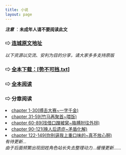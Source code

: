 ```yaml
---
title: 小说
layout: page
---
```


<span class="warn">***注意*** ：**未成年人请不要阅读此文** </span>

### ⇨ [连城原文地址](http://www.lcread.com/bookpage/262731/)

<div class="line"></div>

*以下资源以交流、安利为目的分享，请大家多多支持原版*

<div class="text-hidden">
<h3 class="text-hidden"> ⇨ <a class="text-hidden" href="{{ site.baseurl }}/assets/势不可挡.txt" download>全本下载：[势不可挡.txt]</a></h3>

<h3 class="text-hidden"> ⇨ <a class="text-hidden" href="{{ site.baseurl }}/assets/势不可挡.txt">全本阅读</a></h3>

<h3 class="text-hidden"> ⇨ 分章阅读</h3>
<li><a class="text-hidden" href="{{ site.baseurl }}/novels/ch1-30.html">chapter 1-30(搏击大赛~一字千金)</a></li>
<li><a class="text-hidden" href="{{ site.baseurl }}/novels/ch31-59.html">chapter 31-59(竹马再聚首~喂饭)</a></li>
<li><a class="text-hidden" href="{{ site.baseurl }}/novels/ch60-89.html">chapter 60-89(找借口蹭被窝~胳膊肘往外拐)</a></li>
<li><a class="text-hidden" href="{{ site.baseurl }}/novels/ch90-121.html">chapter 90-121(换人后遗症~矛盾化解)</a></li>
<li><a class="text-hidden" href="{{ site.baseurl }}/novels/ch122-149.html">chapter 122-149(你别逼我上重口味的~真不放心啊)</a></li>
<i>有待更新...</i>
<br />
<i>由于后面频繁出现田姓角色站长失去整理动力…缓慢更新……</i>
</div>

